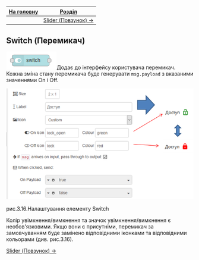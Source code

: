 | [На головну](../) | [Розділ](README.md)               |
| ----------------- | --------------------------------- |
|                   | [Slider (Повзунок) ->](Slider.md) |

## Switch (Перемикач)

![img](media/switch.png)Додає до інтерфейсу користувача перемикач. Кожна зміна стану перемикача буде генерувати `msg.payload` з вказаними значеннями On і Off.

![img](media/3_16.png)

рис.3.16.Налаштування елементу Switch

Колір увімкнення/вимкнення та значок увімкнення/вимкнення є необов'язковими. Якщо вони є присутніми, перемикач за замовчуванням буде замінено відповідними іконками та відповідними кольорами (див. рис.3.16).

[Slider (Повзунок) ->](Slider.md)